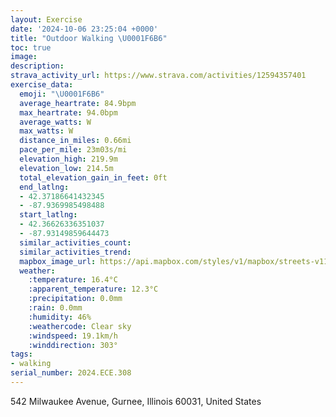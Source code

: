 ```yaml
---
layout: Exercise
date: '2024-10-06 23:25:04 +0000'
title: "Outdoor Walking \U0001F6B6"
toc: true
image:
description:
strava_activity_url: https://www.strava.com/activities/12594357401
exercise_data:
  emoji: "\U0001F6B6"
  average_heartrate: 84.9bpm
  max_heartrate: 94.0bpm
  average_watts: W
  max_watts: W
  distance_in_miles: 0.66mi
  pace_per_mile: 23m03s/mi
  elevation_high: 219.9m
  elevation_low: 214.5m
  total_elevation_gain_in_feet: 0ft
  end_latlng:
  - 42.37186641432345
  - -87.9369985498488
  start_latlng:
  - 42.36626336351037
  - -87.93149859644473
  similar_activities_count:
  similar_activities_trend:
  mapbox_image_url: https://api.mapbox.com/styles/v1/mapbox/streets-v11/static/path-5+787af2-1.0(_braGtkuwOMIOQWy%40GMICQ%40IDIJcA~AeCbCEPCp%40H%60AHVLXb%40PLL%40H%3FVYhACFUTGZ%3FRFRDHPJGj%40EFc%40BQNM%3Fi%40D%5BVM%40UPUJ),pin-s-s+e5b22e(-87.93291,42.36848),pin-s-f+89ae00(-87.93652,42.37085)/auto/800x800?access_token=pk.eyJ1Ijoiam9zaGJlY2ttYW4iLCJhIjoiY205eWR2aDd1MWZ6djJrbXc4a3M0bWZleiJ9.XiG9OWkNcZk2QzjJbxLB4A
  weather:
    :temperature: 16.4°C
    :apparent_temperature: 12.3°C
    :precipitation: 0.0mm
    :rain: 0.0mm
    :humidity: 46%
    :weathercode: Clear sky
    :windspeed: 19.1km/h
    :winddirection: 303°
tags:
- walking
serial_number: 2024.ECE.308
---
```

542 Milwaukee Avenue, Gurnee, Illinois 60031, United States
